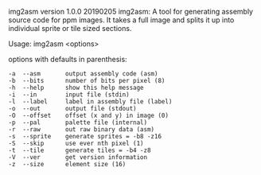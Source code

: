 img2asm version 1.0.0 20190205
img2asm: A tool for generating assembly source code for ppm images. It
takes a full image and splits it up into individual sprite or tile
sized sections.

Usage: img2asm &lt;options&gt;

options with defaults in parenthesis:

	-a	--asm		output assembly code (asm)
	-b	--bits		number of bits per pixel (8)
	-h	--help		show this help message
	-i	--in		input file (stdin)
	-l	--label		label in assembly file (label)
	-o	--out		output file (stdout)
	-O	--offset	offset (x and y) in image (0)
	-p	--pal		palette file (internal)
	-r	--raw		out raw binary data (asm)
	-s	--sprite	generate sprites = -b8 -z16
	-S	--skip		use ever nth pixel (1)
	-t	--tile		generate tiles = -b4 -z8
	-V  --ver       get version information
	-z	--size		element size (16)
